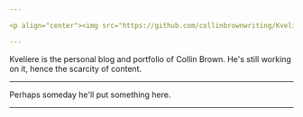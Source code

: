 ```yaml
---

<p align="center"><img src="https://github.com/collinbrownwriting/Kveliere/blob/4fcbf5f966319cf543a5e2ee3eab0c83098c4b57/images/kvele.png" alt="Kvelíere" style="width:200px;"></p>

---
```


 Kvelíere is the personal blog and portfolio of Collin Brown. He's still working on it, hence the scarcity of content.

 ---

 Perhaps someday he'll put something here.

 ---

